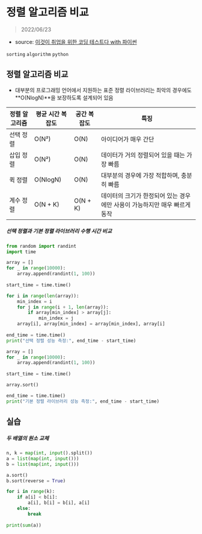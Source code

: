 # 정렬 알고리즘 비교

> 2022/06/23

- source: [이것이 취업을 위한 코딩 테스트다 with 파이썬](https://www.youtube.com/playlist?list=PLRx0vPvlEmdAghTr5mXQxGpHjWqSz0dgC)

`sorting` `algorithm` `python`



## 정렬 알고리즘 비교

- 대부분의 프로그래밍 언어에서 지원하는 표준 정렬 라이브러리는 최악의 경우에도 **O(NlogN)**을 보장하도록 설계되어 있음



| 정렬 알고리즘 | 평균 시간 복잡도 | 공간 복잡도 | 특징                                                         |
| ------------- | ---------------- | ----------- | ------------------------------------------------------------ |
| 선택 정렬     | O(N²)            | O(N)        | 아이디어가 매우 간단                                         |
| 삽입 정렬     | O(N²)            | O(N)        | 데이터가 거의 정렬되어 있을 때는 가장 빠름                   |
| 퀵 정렬       | O(NlogN)         | O(N)        | 대부분의 경우에 가장 적합하며, 충분히 빠름                   |
| 계수 정렬     | O(N + K)         | O(N + K)    | 데이터의 크기가 한정되어 있는 경우에만 사용이 가능하지만 매우 빠르게 동작 |



##### 선택 정렬과 기본 정렬 라이브러리 수행 시간 비교

```python
from random import randint
import time

array = []
for _ in range(10000):
    array.append(randint(1, 100))
    
start_time = time.time()

for i in range(len(array)):
    min_index = i
    for j in range(i + 1, len(array)):
        if array[min_index] > array[j]:
            min_index = j
    array[i], array[min_index] = array[min_index], array[i]
    
end_time = time.time()
print("선택 정렬 성능 측정:", end_time - start_time)

array = []
for _ in range(10000):
    array.append(randint(1, 100))
    
start_time = time.time()

array.sort()

end_time = time.time()
print("기본 정렬 라이브러리 성능 측정:", end_time - start_time)
```



## 실습

##### 두 배열의 원소 교체

```python
n, k = map(int, input().split())
a = list(map(int, input()))
b = list(map(int, input()))

a.sort()
b.sort(reverse = True)

for i in range(k):
    if a[i] < b[i]:
        a[i], b[i] = b[i], a[i]
    else:
        break
        
print(sum(a))
```

